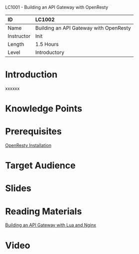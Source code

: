 LC1001 - Building an API Gateway with OpenResty

| ID            | LC1002       |
| :--------     | :-----       |
| Name          | Building an API Gateway with OpenResty |
| Instructor    | Init         |
| Length        | 1.5 Hours    |
| Level         | Introductory |


# Introduction
xxxxxx

# Knowledge Points

# Prerequisites
[OpenResty Installation](https://openresty.org/en/linux-packages.html)

# Target Audience

# Slides

# Reading Materials
[Building an API Gateway with Lua and Nginx](https://yos.io/2016/01/28/building-an-api-gateway-with-lua-and-nginx/)


# Video
